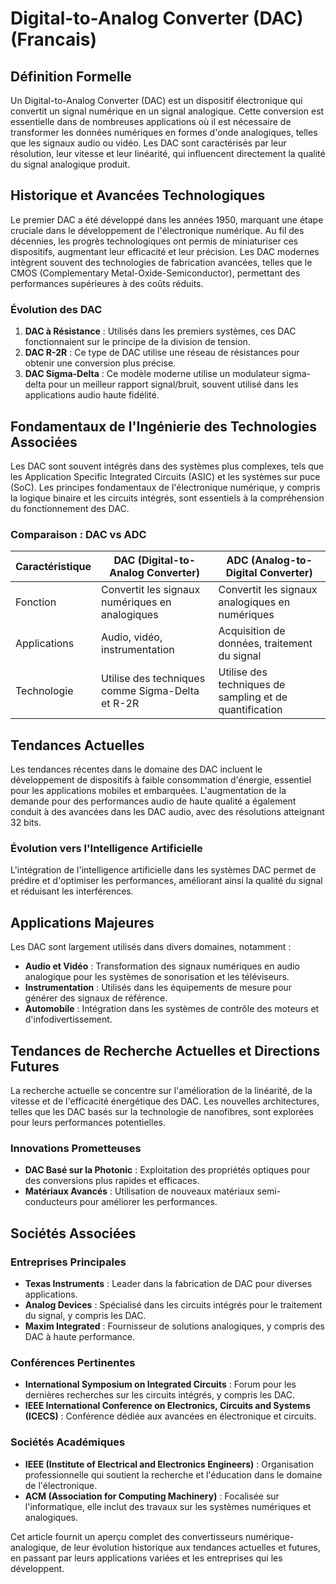 # Digital-to-Analog Converter (DAC) (Francais)

## Définition Formelle

Un Digital-to-Analog Converter (DAC) est un dispositif électronique qui convertit un signal numérique en un signal analogique. Cette conversion est essentielle dans de nombreuses applications où il est nécessaire de transformer les données numériques en formes d'onde analogiques, telles que les signaux audio ou vidéo. Les DAC sont caractérisés par leur résolution, leur vitesse et leur linéarité, qui influencent directement la qualité du signal analogique produit.

## Historique et Avancées Technologiques

Le premier DAC a été développé dans les années 1950, marquant une étape cruciale dans le développement de l'électronique numérique. Au fil des décennies, les progrès technologiques ont permis de miniaturiser ces dispositifs, augmentant leur efficacité et leur précision. Les DAC modernes intègrent souvent des technologies de fabrication avancées, telles que le CMOS (Complementary Metal-Oxide-Semiconductor), permettant des performances supérieures à des coûts réduits.

### Évolution des DAC

1. **DAC à Résistance** : Utilisés dans les premiers systèmes, ces DAC fonctionnaient sur le principe de la division de tension.
2. **DAC R-2R** : Ce type de DAC utilise une réseau de résistances pour obtenir une conversion plus précise.
3. **DAC Sigma-Delta** : Ce modèle moderne utilise un modulateur sigma-delta pour un meilleur rapport signal/bruit, souvent utilisé dans les applications audio haute fidélité.

## Fondamentaux de l'Ingénierie des Technologies Associées

Les DAC sont souvent intégrés dans des systèmes plus complexes, tels que les Application Specific Integrated Circuits (ASIC) et les systèmes sur puce (SoC). Les principes fondamentaux de l'électronique numérique, y compris la logique binaire et les circuits intégrés, sont essentiels à la compréhension du fonctionnement des DAC.

### Comparaison : DAC vs ADC

| Caractéristique | DAC (Digital-to-Analog Converter) | ADC (Analog-to-Digital Converter) |
|-----------------|-----------------------------------|-----------------------------------|
| Fonction        | Convertit les signaux numériques en analogiques | Convertit les signaux analogiques en numériques |
| Applications    | Audio, vidéo, instrumentation     | Acquisition de données, traitement du signal |
| Technologie     | Utilise des techniques comme Sigma-Delta et R-2R | Utilise des techniques de sampling et de quantification |

## Tendances Actuelles

Les tendances récentes dans le domaine des DAC incluent le développement de dispositifs à faible consommation d'énergie, essentiel pour les applications mobiles et embarquées. L'augmentation de la demande pour des performances audio de haute qualité a également conduit à des avancées dans les DAC audio, avec des résolutions atteignant 32 bits.

### Évolution vers l'Intelligence Artificielle

L'intégration de l'intelligence artificielle dans les systèmes DAC permet de prédire et d'optimiser les performances, améliorant ainsi la qualité du signal et réduisant les interférences.

## Applications Majeures

Les DAC sont largement utilisés dans divers domaines, notamment :

- **Audio et Vidéo** : Transformation des signaux numériques en audio analogique pour les systèmes de sonorisation et les téléviseurs.
- **Instrumentation** : Utilisés dans les équipements de mesure pour générer des signaux de référence.
- **Automobile** : Intégration dans les systèmes de contrôle des moteurs et d'infodivertissement.

## Tendances de Recherche Actuelles et Directions Futures

La recherche actuelle se concentre sur l'amélioration de la linéarité, de la vitesse et de l'efficacité énergétique des DAC. Les nouvelles architectures, telles que les DAC basés sur la technologie de nanofibres, sont explorées pour leurs performances potentielles.

### Innovations Prometteuses

- **DAC Basé sur la Photonic** : Exploitation des propriétés optiques pour des conversions plus rapides et efficaces.
- **Matériaux Avancés** : Utilisation de nouveaux matériaux semi-conducteurs pour améliorer les performances.

## Sociétés Associées

### Entreprises Principales

- **Texas Instruments** : Leader dans la fabrication de DAC pour diverses applications.
- **Analog Devices** : Spécialisé dans les circuits intégrés pour le traitement du signal, y compris les DAC.
- **Maxim Integrated** : Fournisseur de solutions analogiques, y compris des DAC à haute performance.

### Conférences Pertinentes

- **International Symposium on Integrated Circuits** : Forum pour les dernières recherches sur les circuits intégrés, y compris les DAC.
- **IEEE International Conference on Electronics, Circuits and Systems (ICECS)** : Conférence dédiée aux avancées en électronique et circuits.

### Sociétés Académiques

- **IEEE (Institute of Electrical and Electronics Engineers)** : Organisation professionnelle qui soutient la recherche et l'éducation dans le domaine de l'électronique.
- **ACM (Association for Computing Machinery)** : Focalisée sur l'informatique, elle inclut des travaux sur les systèmes numériques et analogiques.

Cet article fournit un aperçu complet des convertisseurs numérique-analogique, de leur évolution historique aux tendances actuelles et futures, en passant par leurs applications variées et les entreprises qui les développent.